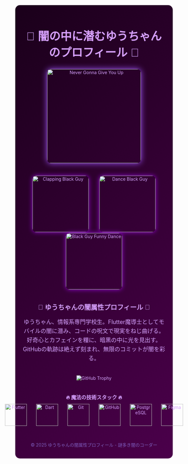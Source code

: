 <div align="center" style="background: linear-gradient(135deg, #1a001a, #4b004b); color: #d6a0ff; padding: 20px; border-radius: 15px;">

  <h1 style="font-family: 'Arial Black', Arial, sans-serif; font-size: 36px; margin-bottom: 30px;">
    🖤 闇の中に潜むゆうちゃんのプロフィール 🖤
  </h1>

  <!-- 動くNever Gonna Give You Up GIF -->
  <div style="margin-bottom: 40px;">
    <img src="https://media.giphy.com/media/Vuw9m5wXviFIQ/giphy.gif" alt="Never Gonna Give You Up" width="300" style="border-radius: 12px; box-shadow: 0 0 20px #a052ff;" />
  </div>

  <!-- 黒人ミームGIF群 -->
  <div style="margin-bottom: 40px;">
    <img src="https://media.giphy.com/media/l0MYEqEzwMWFCg8rm/giphy.gif" alt="Clapping Black Guy" width="180" style="margin: 0 15px; border-radius: 12px; box-shadow: 0 0 15px #9400d3;" />
    <img src="https://media.giphy.com/media/3ohhwytHcusSCXXOUg/giphy.gif" alt="Dance Black Guy" width="180" style="margin: 0 15px; border-radius: 12px; box-shadow: 0 0 15px #9400d3;" />
    <img src="https://media.giphy.com/media/3oEduSbSGpGaRX2Vri/giphy.gif" alt="Black Guy Funny Dance" width="180" style="margin: 0 15px; border-radius: 12px; box-shadow: 0 0 15px #9400d3;" />
  </div>

  <h2 style="font-family: 'Arial Black', Arial, sans-serif; margin-bottom: 20px;">
    🌌 ゆうちゃんの闇属性プロフィール 🌌
  </h2>
  <p style="font-size: 18px; max-width: 700px; margin: 0 auto 40px; line-height: 1.6;">
    ゆうちゃん、情報系専門学校生。Flutter魔導士としてモバイルの闇に潜み、コードの呪文で現実をねじ曲げる。  
    好奇心とカフェインを糧に、暗黒の中に光を見出す。  
    GitHubの軌跡は絶えず刻まれ、無限のコミットが闇を彩る。  
  </p>

  <!-- 勲章（GitHub Trophy） -->
  <div style="margin-bottom: 40px;">
    <img src="https://github-profile-trophy.vercel.app/?username=ゆうちゃん&theme=dark&no-frame=true&column=10&margin-w=5" alt="GitHub Trophy" />
  </div>

  <h3 style="margin-bottom: 10px;">🔥 魔法の技術スタック 🔥</h3>
  <div style="display: flex; justify-content: center; gap: 30px; margin-bottom: 50px;">
    <img src="https://skillicons.dev/icons?i=flutter" width="70" alt="Flutter" />
    <img src="https://skillicons.dev/icons?i=dart" width="70" alt="Dart" />
    <img src="https://skillicons.dev/icons?i=git" width="70" alt="Git" />
    <img src="https://skillicons.dev/icons?i=github" width="70" alt="GitHub" />
    <img src="https://skillicons.dev/icons?i=postgresql" width="70" alt="PostgreSQL" />
    <img src="https://skillicons.dev/icons?i=figma" width="70" alt="Figma" />
  </div>

  <footer style="font-size: 14px; color: #7e5bbe;">
    <p>© 2025 ゆうちゃんの闇属性プロフィール - 謎多き闇のコーダー</p>
  </footer>

</div>
